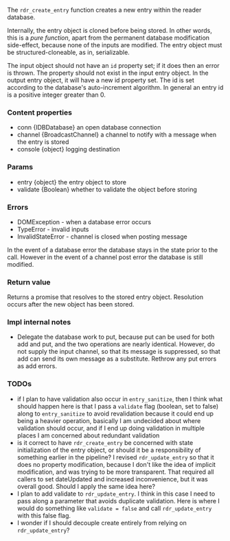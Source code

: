 The `rdr_create_entry` function creates a new entry within the reader database.

Internally, the entry object is cloned before being stored. In other words, this is a *pure function*, apart from the permanent database modification side-effect, because none of the inputs are modified. The entry object must be structured-cloneable, as in, serializable.

The input object should not have an `id` property set; if it does then an error is thrown. The property should not exist in the input entry object. In the output entry object, it will have a new id property set.  The id is set according to the database's auto-increment algorithm. In general an entry id is a positive integer greater than 0.

### Content properties
* conn {IDBDatabase} an open database connection
* channel {BroadcastChannel} a channel to notify with a message when the entry is stored
* console {object} logging destination

### Params
* entry {object} the entry object to store
* validate {Boolean} whether to validate the object before storing

### Errors
* DOMException - when a database error occurs
* TypeError - invalid inputs
* InvalidStateError - channel is closed when posting message

In the event of a database error the database stays in the state prior to the call. However in the event of a channel post error the database is still modified.

### Return value
Returns a promise that resolves to the stored entry object. Resolution occurs after the new object has been stored.

### Impl internal notes
* Delegate the database work to put, because put can be used for both add and put, and the two operations are nearly identical. However, do not supply the input channel, so that its message is suppressed, so that add can send its own message as a substitute. Rethrow any put errors as add errors.

### TODOs
* if I plan to have validation also occur in `entry_sanitize`, then I think what should happen here is that I pass a `validate` flag (boolean, set to false) along to `entry_sanitize` to avoid revalidation because it could end up being a heavier operation, basically I am undecided about where validation should occur, and if I end up doing validation in multiple places I am concerned about redundant validation
* is it correct to have `rdr_create_entry` be concerned with state initialization of the entry object, or should it be a responsibility of something earlier in the pipeline? I revised `rdr_update_entry` so that it does no property modification, because I don't like the idea of implicit modification, and was trying to be more transparent. That required all callers to set dateUpdated and increased inconvenience, but it was overall good. Should I apply the same idea here?
* I plan to add validate to `rdr_update_entry`. I think in this case I need to pass along a parameter that avoids duplicate validation. Here is where I would do something like `validate = false` and call `rdr_update_entry` with this false flag.
* I wonder if I should decouple create entirely from relying on `rdr_update_entry`?
